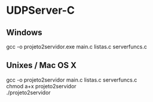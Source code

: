 # UDPServer-C

## Windows
gcc -o projeto2servidor.exe main.c listas.c serverfuncs.c

## Unixes / Mac OS X
gcc -o projeto2servidor main.c listas.c serverfuncs.c </br>
chmod a+x projeto2servidor </br>
./projeto2servidor
